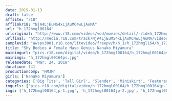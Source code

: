 ```yaml
---
date: 2019-01-13
draft: false
affsite: "r18"
afflinkr18: "NjA4LjEuMS4xLjAuMC4wLjAuMA"
url: "h_172hmgl00164"
urloriginal: "http://www.r18.com/videos/vod/movies/detail/-/id=h_172hmgl00164"
urlfinal: "http://media.r18.com/track/NjA4LjEuMS4xLjAuMC4wLjAuMA/videos/vod/movies/detail/-/id=h_172hmgl00164"
samplevid: "awspv3001.r18.com/litevideo/freepv/h/h_1/h_172hmgl164/h_172hmgl164_dmb_s.mp4"
title: "Shy Bodies A Female Maso Genius Nanako Miyamura"
mainimgurl: "pics.r18.com/digital/video/h_172hmgl00164/h_172hmgl00164ps.jpg"
mainimgs: "h_172hmgl00164ps.jpg"
releasedate: "Mar. 24, 2018"
duration: 141
productioncomp: "HMJM"
girls: ['Nanako Miyamura']
categories: ['Big Tits', 'Tall Girl', 'Slender', 'Miniskirt', 'Featured Actress', 'Gonzo', 'Hi-Def']
imgurls: ['pics.r18.com/digital/video/h_172hmgl00164/h_172hmgl00164jp-1.jpg', 'pics.r18.com/digital/video/h_172hmgl00164/h_172hmgl00164jp-2.jpg', 'pics.r18.com/digital/video/h_172hmgl00164/h_172hmgl00164jp-3.jpg', 'pics.r18.com/digital/video/h_172hmgl00164/h_172hmgl00164jp-4.jpg', 'pics.r18.com/digital/video/h_172hmgl00164/h_172hmgl00164jp-5.jpg', 'pics.r18.com/digital/video/h_172hmgl00164/h_172hmgl00164jp-6.jpg', 'pics.r18.com/digital/video/h_172hmgl00164/h_172hmgl00164jp-7.jpg', 'pics.r18.com/digital/video/h_172hmgl00164/h_172hmgl00164jp-8.jpg', 'pics.r18.com/digital/video/h_172hmgl00164/h_172hmgl00164jp-9.jpg', 'pics.r18.com/digital/video/h_172hmgl00164/h_172hmgl00164jp-10.jpg', 'pics.r18.com/digital/video/h_172hmgl00164/h_172hmgl00164jp-11.jpg', 'pics.r18.com/digital/video/h_172hmgl00164/h_172hmgl00164jp-12.jpg', 'pics.r18.com/digital/video/h_172hmgl00164/h_172hmgl00164jp-13.jpg', 'pics.r18.com/digital/video/h_172hmgl00164/h_172hmgl00164jp-14.jpg', 'pics.r18.com/digital/video/h_172hmgl00164/h_172hmgl00164jp-15.jpg', 'pics.r18.com/digital/video/h_172hmgl00164/h_172hmgl00164jp-16.jpg', 'pics.r18.com/digital/video/h_172hmgl00164/h_172hmgl00164jp-17.jpg', 'pics.r18.com/digital/video/h_172hmgl00164/h_172hmgl00164jp-18.jpg', 'pics.r18.com/digital/video/h_172hmgl00164/h_172hmgl00164jp-19.jpg', 'pics.r18.com/digital/video/h_172hmgl00164/h_172hmgl00164jp-20.jpg']
imgs: ['h_172hmgl00164jp-1.jpg', 'h_172hmgl00164jp-2.jpg', 'h_172hmgl00164jp-3.jpg', 'h_172hmgl00164jp-4.jpg', 'h_172hmgl00164jp-5.jpg', 'h_172hmgl00164jp-6.jpg', 'h_172hmgl00164jp-7.jpg', 'h_172hmgl00164jp-8.jpg', 'h_172hmgl00164jp-9.jpg', 'h_172hmgl00164jp-10.jpg', 'h_172hmgl00164jp-11.jpg', 'h_172hmgl00164jp-12.jpg', 'h_172hmgl00164jp-13.jpg', 'h_172hmgl00164jp-14.jpg', 'h_172hmgl00164jp-15.jpg', 'h_172hmgl00164jp-16.jpg', 'h_172hmgl00164jp-17.jpg', 'h_172hmgl00164jp-18.jpg', 'h_172hmgl00164jp-19.jpg', 'h_172hmgl00164jp-20.jpg']
---
```

